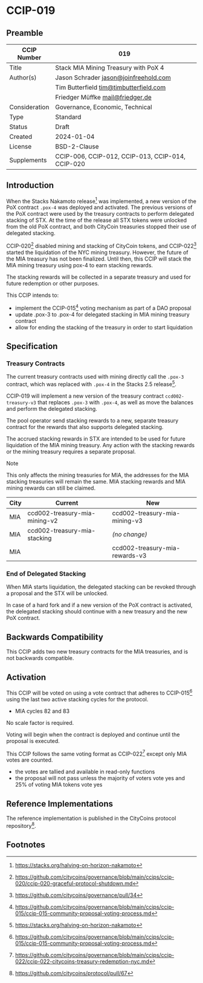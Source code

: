 # CCIP-019

## Preamble

| CCIP Number   | 019                                              |
| ------------- | ------------------------------------------------ |
| Title         | Stack MIA Mining Treasury with PoX 4             |
| Author(s)     | Jason Schrader jason@joinfreehold.com            |
|               | Tim Butterfield tim@timbutterfield.com           |
|               | Friedger Müffke mail@friedger.de                 |
| Consideration | Governance, Economic, Technical                  |
| Type          | Standard                                         |
| Status        | Draft                                            |
| Created       | 2024-01-04                                       |
| License       | BSD-2-Clause                                     |
| Supplements   | CCIP-006, CCIP-012, CCIP-013, CCIP-014, CCIP-020 |

## Introduction

When the Stacks Nakamoto release[^1] was implemented, a new version of the PoX contract `.pox-4` was deployed and activated. The previous versions of the PoX contract were used by the treasury contracts to perform delegated stacking of STX. At the time of the release all STX tokens were unlocked from the old PoX contract, and both CityCoin treasuries stopped their use of delegated stacking.

CCIP-020[^2] disabled mining and stacking of CityCoin tokens, and CCIP-022[^3] started the liquidation of the NYC mining treasury. However, the future of the MIA treasury has not been finalized. Until then, this CCIP will stack the MIA mining treasury using pox-4 to earn stacking rewards.

The stacking rewards will be collected in a separate treasury and used for future redemption or other purposes.

This CCIP intends to:

- implement the CCIP-015[^4] voting mechanism as part of a DAO proposal
- update .pox-3 to .pox-4 for delegated stacking in MIA mining treasury contract
- allow for ending the stacking of the treasury in order to start liquidation

## Specification

### Treasury Contracts

The current treasury contracts used with mining directly call the `.pox-3` contract, which was replaced with `.pox-4` in the Stacks 2.5 release[^1].

CCIP-019 will implement a new version of the treasury contract `ccd002-treasury-v3` that replaces `.pox-3` with `.pox-4`, as well as move the balances and perform the delegated stacking.

The pool operator send stacking rewards to a new, separate treasury contract for the rewards that also supports delegated stacking.

The accrued stacking rewards in STX are intended to be used for future liquidation of the MIA mining treasury. Any action with the stacking rewards or the mining treasury requires a separate proposal.

> [!NOTE]
> This only affects the mining treasuries for MIA, the addresses for the MIA stacking treasuries will remain the same. MIA stacking rewards and MIA mining rewards can still be claimed.

| City | Current                       | New                            |
| ---- | ----------------------------- | ------------------------------ |
| MIA  | ccd002-treasury-mia-mining-v2 | ccd002-treasury-mia-mining-v3  |
| MIA  | ccd002-treasury-mia-stacking  | _(no change)_                  |
| MIA  |                               | ccd002-treasury-mia-rewards-v3 |

### End of Delegated Stacking

When MIA starts liquidation, the delegated stacking can be revoked through a proposal and the STX will be unlocked.

In case of a hard fork and if a new version of the PoX contract is activated, the delegated stacking should continue with a new treasury and the new PoX contract.

## Backwards Compatibility

This CCIP adds two new treasury contracts for the MIA treasuries, and is not backwards compatible.

## Activation

This CCIP will be voted on using a vote contract that adheres to CCIP-015[^4] using the last two active stacking cycles for the protocol.

- MIA cycles 82 and 83

No scale factor is required.

Voting will begin when the contract is deployed and continue until the proposal is executed.

This CCIP follows the same voting format as CCIP-022[^5] except only MIA votes are counted.

- the votes are tallied and available in read-only functions
- the proposal will not pass unless the majority of voters vote yes and 25% of voting MIA tokens vote yes

## Reference Implementations

The reference implementation is published in the CityCoins protocol repository[^6].

## Footnotes

[^1]: https://stacks.org/halving-on-horizon-nakamoto
[^2]: https://github.com/citycoins/governance/blob/main/ccips/ccip-020/ccip-020-graceful-protocol-shutdown.md
[^3]: https://github.com/citycoins/governance/pull/34
[^4]: https://github.com/citycoins/governance/blob/main/ccips/ccip-015/ccip-015-community-proposal-voting-process.md
[^5]: https://github.com/citycoins/governance/blob/main/ccips/ccip-022/ccip-022-citycoins-treasury-redemption-nyc.md
[^6]: https://github.com/citycoins/protocol/pull/67
